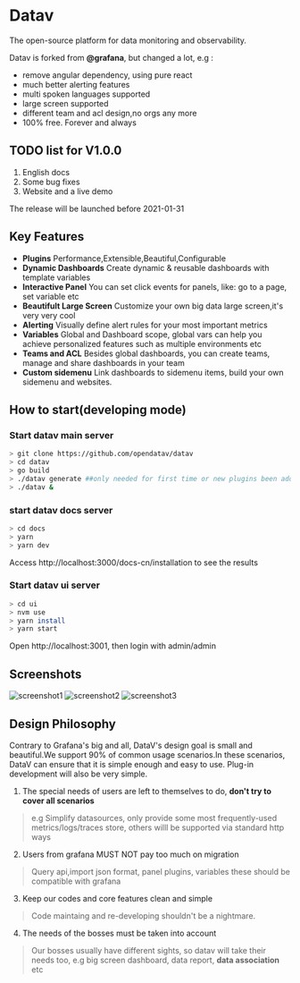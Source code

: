 # Datav
The open-source platform for data monitoring and observability. 

Datav is forked from **@grafana**, but changed a lot, e.g :
- remove angular dependency, using pure react
- much better alerting features
- multi spoken languages supported
- large screen supported
- different team and acl design,no orgs any more 
- 100% free. Forever and always

## TODO list for V1.0.0
1. English docs
2. Some bug fixes
3. Website and a live demo

The release will be launched before 2021-01-31


## Key Features 
- **Plugins** Performance,Extensible,Beautiful,Configurable
- **Dynamic Dashboards** Create dynamic & reusable dashboards with template variables
- **Interactive Panel** You can set click events for panels, like: go to a page, set variable etc
- **Beautifult Large Screen** Customize your own big data large screen,it's very very cool
- **Alerting** Visually define alert rules for your most important metrics
- **Variables**  Global and Dashboard scope, global vars can help you achieve personalized features such as multiple environments etc
- **Teams and ACL** Besides global dashboards, you can create teams, manage and share dashboards in your team
- **Custom sidemenu**  Link dashboards to sidemenu items, build your own sidemenu and websites.

## How to start(developing mode)
### Start datav main server
```bash
> git clone https://github.com/opendatav/datav
> cd datav
> go build
> ./datav generate ##only needed for first time or new plugins been added
> ./datav &
```

### start datav docs server
```bash
> cd docs
> yarn
> yarn dev
```
Access http://localhost:3000/docs-cn/installation to see the results

### Start datav ui server
```bash
> cd ui
> nvm use    
> yarn install
> yarn start
```

Open http://localhost:3001, then login with admin/admin

## Screenshots
![screenshot1](ui/public/img/screenshot1.jpg)
![screenshot2](ui/public/img/screenshot2.jpg)
![screenshot3](ui/public/img/screenshot3.jpg)

## Design Philosophy
Contrary to Grafana's big and all, DataV's design goal is small and beautiful.We support 90% of common usage scenarios.In these scenarios, DataV can ensure that it is simple enough and easy to use. Plug-in development will also be very simple. 

1. The special needs of users are left to themselves to do, **don't try to cover all scenarios**
> e.g Simplify datasources, only provide some most frequently-used metrics/logs/traces store, others willl be supported via standard http ways

2. Users from grafana MUST NOT pay too much on migration 
> Query api,import json format, panel plugins, variables these should be compatible with grafana

3. Keep our codes and core features clean and simple
> Code maintaing and re-developing shouldn't  be a nightmare.

4. The needs of the bosses must be taken into account
> Our bosses usually have different sights, so datav will take their needs too, e.g big screen dashboard, data report, **data association** etc

